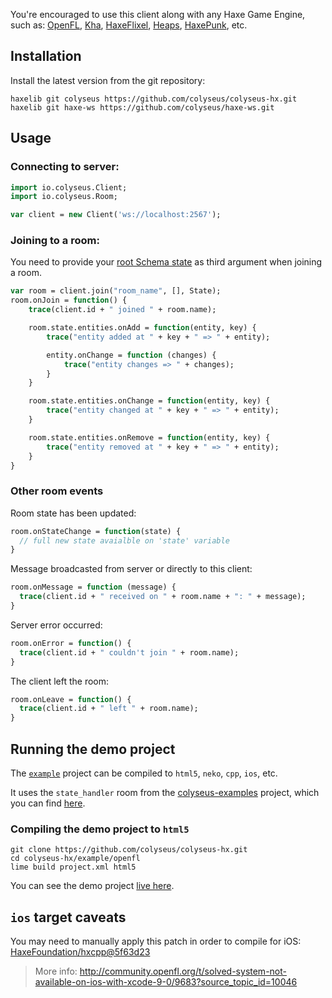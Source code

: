 You're encouraged to use this client along with any Haxe Game Engine, such as: [OpenFL](https://www.openfl.org/), [Kha](http://kha.tech/), [HaxeFlixel](http://haxeflixel.com/), [Heaps](https://heaps.io/), [HaxePunk](http://haxepunk.com/), etc.

## Installation

Install the latest version from the git repository:

```
haxelib git colyseus https://github.com/colyseus/colyseus-hx.git
haxelib git haxe-ws https://github.com/colyseus/haxe-ws.git
```

## Usage

### Connecting to server:

```haxe
import io.colyseus.Client;
import io.colyseus.Room;

var client = new Client('ws://localhost:2567');
```

### Joining to a room:

You need to provide your [root Schema state](/state/schema/) as third argument when joining a room.

```haxe
var room = client.join("room_name", [], State);
room.onJoin = function() {
    trace(client.id + " joined " + room.name);

    room.state.entities.onAdd = function(entity, key) {
        trace("entity added at " + key + " => " + entity);

        entity.onChange = function (changes) {
            trace("entity changes => " + changes);
        }
    }

    room.state.entities.onChange = function(entity, key) {
        trace("entity changed at " + key + " => " + entity);
    }

    room.state.entities.onRemove = function(entity, key) {
        trace("entity removed at " + key + " => " + entity);
    }
}
```

### Other room events

Room state has been updated:

```haxe
room.onStateChange = function(state) {
  // full new state avaialble on 'state' variable
}
```

Message broadcasted from server or directly to this client:

```haxe
room.onMessage = function (message) {
  trace(client.id + " received on " + room.name + ": " + message);
}
```

Server error occurred:

```haxe
room.onError = function() {
  trace(client.id + " couldn't join " + room.name);
}
```

The client left the room:

```haxe
room.onLeave = function() {
  trace(client.id + " left " + room.name);
}
```

## Running the demo project

The [`example`](https://github.com/colyseus/colyseus-hx/blob/master/example/openfl) project can be compiled to `html5`, `neko`, `cpp`, `ios`, etc.

It uses the `state_handler` room from the [colyseus-examples](https://github.com/colyseus/colyseus-examples) project, which you can find [here](https://github.com/colyseus/colyseus-examples/blob/master/rooms/02-state-handler.ts).

### Compiling the demo project to `html5`

```
git clone https://github.com/colyseus/colyseus-hx.git
cd colyseus-hx/example/openfl
lime build project.xml html5
```

You can see the demo project [live here](http://colyseus.io/colyseus-hx/).


## `ios` target caveats

You may need to manually apply this patch in order to compile for iOS: [HaxeFoundation/hxcpp@5f63d23](https://github.com/HaxeFoundation/hxcpp/commit/5f63d23768988ba2a4d4488843afab70d279a593)

> More info:
> http://community.openfl.org/t/solved-system-not-available-on-ios-with-xcode-9-0/9683?source_topic_id=10046
